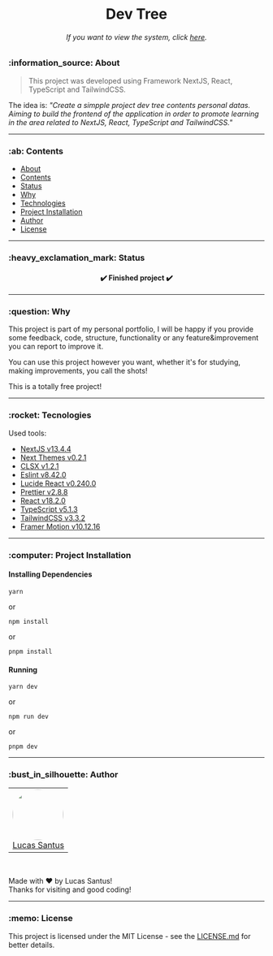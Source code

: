 <h1 align="center">Dev Tree</h1>

<h6 align="center"> 
	If you want to view the system, click <a href="https://lucas-santus-dev.vercel.app">here</a>.
</h6>

<h3 id="about">:information_source: About</h3>

> This project was developed using Framework NextJS, React, TypeScript and TailwindCSS.

The idea is:
_"Create a simpple project dev tree contents personal datas. Aiming to build the frontend of the application in order to promote learning in the area related to NextJS, React, TypeScript and TailwindCSS."_

--------------------------------------------------------------------------------------

<h3 id="content-table">:ab: Contents</h3>

* [About](#about)
* [Contents](#content-table)
* [Status](#status)
* [Why](#why)
* [Technologies](#tecnologies)
* [Project Installation](#running)
* [Author](#author)
* [License](#license)

--------------------------------------------------------------------------------------

<h3 id="status">:heavy_exclamation_mark: Status</h3>

<h4 align="center">
 ✔️ Finished project ✔️
</h4>

--------------------------------------------------------------------------------------

<h3 id="why">:question: Why</h3>

This project is part of my personal portfolio, I will be happy if you provide some feedback, code, structure, functionality or any feature&improvement you can report to improve it.

You can use this project however you want, whether it's for studying, making improvements, you call the shots!

This is a totally free project!

--------------------------------------------------------------------------------------

<h3 id="tecnologies">:rocket: Tecnologies</h3>

Used tools:

- [NextJS v13.4.4](https://nextjs.org/)
- [Next Themes v0.2.1](https://github.com/pacocoursey/next-themes)
- [CLSX v1.2.1](https://www.npmjs.com/package/clsx)
- [Eslint v8.42.0](https://github.com/eslint/eslint)
- [Lucide React v0.240.0](https://lucide.dev/)
- [Prettier v2.8.8](https://prettier.io/)
- [React v18.2.0](https://pt-br.reactjs.org/)
- [TypeScript v5.1.3](https://www.typescriptlang.org/)
- [TailwindCSS v3.3.2](https://tailwindcss.com/docs/installation)
- [Framer Motion v10.12.16](https://www.npmjs.com/package/framer-motion)

--------------------------------------------------------------------------------------

<h3 id="running">:computer: Project Installation</h3>

<h4>
	<strong>Installing Dependencies</strong>
</h4>

```
yarn
```

or

```
npm install
```

or

```
pnpm install
```

<h4>
	<strong>Running</strong>
</h4>

```
yarn dev
```

or

```
npm run dev
```

or

```
pnpm dev
```

--------------------------------------------------------------------------------------

<h3 id="author">:bust_in_silhouette: Author</h3>

<table>
	<tr>
		<td>
			<div> 
				<a href="https://github.com/LucasSantus">
					<img style="border-radius: 50%;" src="https://github.com/LucasSantus.png" width="100px;" alt=""/>
					<br />
					Lucas Santus
				</a>
			</div>
		</td>
	</tr>
</table>
<br />

Made with ❤️ by Lucas Santus!<br />
Thanks for visiting and good coding!<br />

--------------------------------------------------------------------------------------

<h3 id="license">:memo: License</h3>

This project is licensed under the MIT License - see the [LICENSE.md](https://github.com/LucasSantus/dev-tree/blob/master/LICENSE) for better details.
